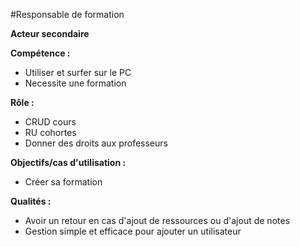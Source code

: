 #Responsable de formation

**Acteur secondaire**

**Compétence :**
- Utiliser et surfer sur le PC
- Necessite une formation 

**Rôle :**
- CRUD cours 
- RU cohortes
- Donner des droits aux professeurs

**Objectifs/cas d'utilisation :**
- Créer sa formation

**Qualités :**

- Avoir un retour en cas d'ajout de ressources ou d'ajout de notes
- Gestion simple et efficace pour ajouter un utilisateur

